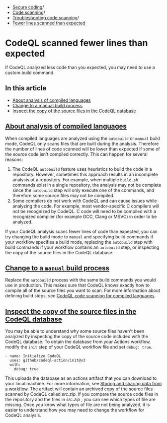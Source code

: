   * [Secure coding](https://docs.github.com/en/code-security "Secure coding")/
  * [Code scanning](https://docs.github.com/en/code-security/code-scanning "Code scanning")/
  * [Troubleshooting code scanning](https://docs.github.com/en/code-security/code-scanning/troubleshooting-code-scanning "Troubleshooting code scanning")/
  * [Fewer lines scanned than expected](https://docs.github.com/en/code-security/code-scanning/troubleshooting-code-scanning/fewer-lines-scanned-than-expected "Fewer lines scanned than expected")


# CodeQL scanned fewer lines than expected
If CodeQL analyzed less code than you expected, you may need to use a custom build command.
## In this article
  * [About analysis of compiled languages](https://docs.github.com/en/code-security/code-scanning/troubleshooting-code-scanning/fewer-lines-scanned-than-expected#about-analysis-of-compiled-languages)
  * [Change to a manual build process](https://docs.github.com/en/code-security/code-scanning/troubleshooting-code-scanning/fewer-lines-scanned-than-expected#change-to-a-manual-build-process)
  * [Inspect the copy of the source files in the CodeQL database](https://docs.github.com/en/code-security/code-scanning/troubleshooting-code-scanning/fewer-lines-scanned-than-expected#inspect-the-copy-of-the-source-files-in-the-codeql-database)


## [About analysis of compiled languages](https://docs.github.com/en/code-security/code-scanning/troubleshooting-code-scanning/fewer-lines-scanned-than-expected#about-analysis-of-compiled-languages)
When compiled languages are analyzed using the `autobuild` or `manual` build mode, CodeQL only scans files that are built during the analysis. Therefore the number of lines of code scanned will be lower than expected if some of the source code isn't compiled correctly. This can happen for several reasons:
  1. The CodeQL `autobuild` feature uses heuristics to build the code in a repository. However, sometimes this approach results in an incomplete analysis of a repository. For example, when multiple `build.sh` commands exist in a single repository, the analysis may not be complete since the `autobuild` step will only execute one of the commands, and therefore some source files may not be compiled.
  2. Some compilers do not work with CodeQL and can cause issues while analyzing the code. For example, most vendor-specific C compilers will not be recognized by CodeQL. C code will need to be compiled with a recognized compiler (for example GCC, Clang or MSVC) in order to be analyzed.


If your CodeQL analysis scans fewer lines of code than expected, you can try changing the build mode to `manual` and specifying build commands if your workflow specifies a build mode, replacing the `autobuild` step with build commands if your workflow contains an `autobuild` step, or inspecting the copy of the source files in the CodeQL database.
## [Change to a `manual` build process](https://docs.github.com/en/code-security/code-scanning/troubleshooting-code-scanning/fewer-lines-scanned-than-expected#change-to-a-manual-build-process)
Replace the `autobuild` process with the same build commands you would use in production. This makes sure that CodeQL knows exactly how to compile all of the source files you want to scan. For more information about defining build steps, see [CodeQL code scanning for compiled languages](https://docs.github.com/en/code-security/code-scanning/creating-an-advanced-setup-for-code-scanning/codeql-code-scanning-for-compiled-languages#using-build-mode-manual-and-specifying-build-steps).
## [Inspect the copy of the source files in the CodeQL database](https://docs.github.com/en/code-security/code-scanning/troubleshooting-code-scanning/fewer-lines-scanned-than-expected#inspect-the-copy-of-the-source-files-in-the-codeql-database)
You may be able to understand why some source files haven't been analyzed by inspecting the copy of the source code included with the CodeQL database. To obtain the database from your Actions workflow, modify the `init` step of your CodeQL workflow file and set `debug: true`.
```
- name: Initialize CodeQL
  uses: github/codeql-action/init@v3
  with:
    debug: true

```

This uploads the database as an actions artifact that you can download to your local machine. For more information, see [Storing and sharing data from a workflow](https://docs.github.com/en/actions/using-workflows/storing-workflow-data-as-artifacts).
The artifact will contain an archived copy of the source files scanned by CodeQL called _src.zip_. If you compare the source code files in the repository and the files in _src.zip_ , you can see which types of file are missing. Once you know what types of file are not being analyzed, it is easier to understand how you may need to change the workflow for CodeQL analysis.
